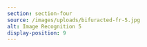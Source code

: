 ```yaml
---
section: section-four
source: /images/uploads/bifuracted-fr-5.jpg
alt: Image Recognition 5
display-position: 9
---
```

